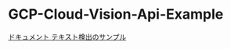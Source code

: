# GCP-Cloud-Vision-Api-Example
[ドキュメント テキスト検出のサンプル](https://cloud.google.com/vision/docs/detecting-fulltext#detecting_document_text_in_a_local_image)
